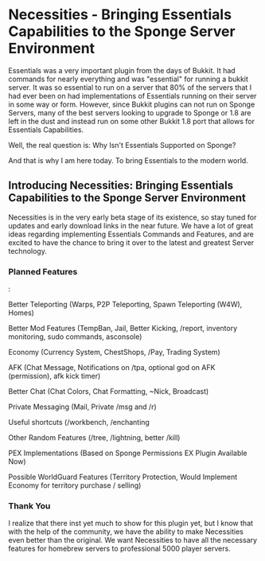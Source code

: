 # Necessities - Bringing Essentials Capabilities to the Sponge Server Environment

<p>Essentials was a very important plugin from the days of Bukkit. It had commands for nearly everything and was "essential" for running a bukkit server. It was so essential to run on a server that 80% of the servers that I had ever been on had implementations of Essentials running on their server in some way or form. However, since Bukkit plugins can not run on Sponge Servers, many of the best servers looking to upgrade to Sponge or 1.8 are left in the dust and instead run on some other Bukkit 1.8 port that allows for Essentials Capabilities.</p>

<p>Well, the real question is: Why Isn't Essentials Supported on Sponge?</p>

<p>And that is why I am here today. To bring Essentials to the modern world.</p>

<h2>Introducing Necessities: Bringing Essentials Capabilities to the Sponge Server Environment</h2>
<p>Necessities is in the very early beta stage of its existence, so stay tuned for updates and early download links in the near future. We have a lot of great ideas regarding implementing Essentials Commands and Features, and are excited to have the chance to bring it over to the latest and greatest Server technology.</p>

<h3>Planned Features</h3>:

<p>Better Teleporting (Warps, P2P Teleporting, Spawn Teleporting (W4W), Homes)</p>
<p>Better Mod Features (TempBan, Jail, Better Kicking, /report, inventory monitoring, sudo commands, asconsole)</p>
<p>Economy (Currency System, ChestShops, /Pay, Trading System)</p>
<p>AFK (Chat Message, Notifications on /tpa, optional god on AFK (permission), afk kick timer)</p>
<p>Better Chat (Chat Colors, Chat Formatting, ~Nick, Broadcast)</p>
<p>Private Messaging (Mail, Private /msg and /r)</p>
<p>Useful shortcuts (/workbench, /enchanting</p>
<p>Other Random Features (/tree, /lightning, better /kill)</p>
<p>PEX Implementations (Based on Sponge Permissions EX Plugin Available Now)</p>
<p>Possible WorldGuard Features (Territory Protection, Would Implement Economy for territory purchase / selling)</p>

<h3>Thank You</h3>

<p>I realize that there inst yet much to show for this plugin yet, but I know that with the help of the community, we have the ability to make Necessities even better than the original. We want Necessities to have all the necessary features for homebrew servers to professional 5000 player servers.</p>
